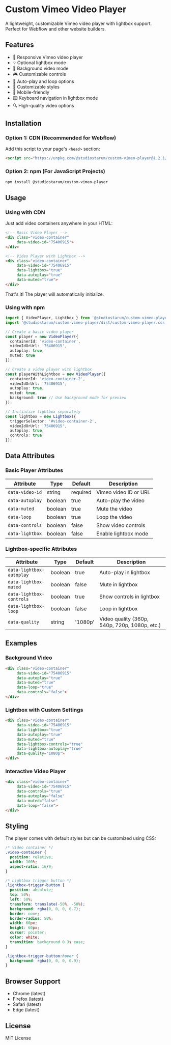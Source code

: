 # Custom Vimeo Video Player

A lightweight, customizable Vimeo video player with lightbox support. Perfect for Webflow and other website builders.

## Features

- 🎥 Responsive Vimeo video player
- 💡 Optional lightbox mode
- 🎯 Background video mode
- 🎮 Customizable controls
- 🔄 Auto-play and loop options
- 🎨 Customizable styles
- 📱 Mobile-friendly
- ⌨️ Keyboard navigation in lightbox mode
- 🔍 High-quality video options

## Installation

### Option 1: CDN (Recommended for Webflow)

Add this script to your page's `<head>` section:

```html
<script src="https://unpkg.com/@studiostarum/custom-vimeo-player@1.2.1/dist/custom-vimeo-player.min.js"></script>
```

### Option 2: npm (For JavaScript Projects)

```bash
npm install @studiostarum/custom-vimeo-player
```

## Usage

### Using with CDN

Just add video containers anywhere in your HTML:

```html
<!-- Basic Video Player -->
<div class="video-container" 
     data-video-id="75406915">
</div>

<!-- Video Player with Lightbox -->
<div class="video-container" 
     data-video-id="75406915"
     data-lightbox="true"
     data-autoplay="true"
     data-muted="true">
</div>
```

That's it! The player will automatically initialize.

### Using with npm

```typescript
import { VideoPlayer, Lightbox } from '@studiostarum/custom-vimeo-player';
import '@studiostarum/custom-vimeo-player/dist/custom-vimeo-player.css';

// Create a basic video player
const player = new VideoPlayer({
  containerId: 'video-container',
  videoIdOrUrl: '75406915',
  autoplay: true,
  muted: true
});

// Create a video player with lightbox
const playerWithLightbox = new VideoPlayer({
  containerId: 'video-container-2',
  videoIdOrUrl: '75406915',
  autoplay: true,
  muted: true,
  background: true // Use background mode for preview
});

// Initialize lightbox separately
const lightbox = new Lightbox({
  triggerSelector: '#video-container-2',
  videoIdOrUrl: '75406915',
  autoplay: true,
  controls: true
});
```

## Data Attributes

### Basic Player Attributes

| Attribute | Type | Default | Description |
|-----------|------|---------|-------------|
| `data-video-id` | string | required | Vimeo video ID or URL |
| `data-autoplay` | boolean | true | Auto-play the video |
| `data-muted` | boolean | true | Mute the video |
| `data-loop` | boolean | true | Loop the video |
| `data-controls` | boolean | false | Show video controls |
| `data-lightbox` | boolean | false | Enable lightbox mode |

### Lightbox-specific Attributes

| Attribute | Type | Default | Description |
|-----------|------|---------|-------------|
| `data-lightbox-autoplay` | boolean | true | Auto-play in lightbox |
| `data-lightbox-muted` | boolean | false | Mute in lightbox |
| `data-lightbox-controls` | boolean | true | Show controls in lightbox |
| `data-lightbox-loop` | boolean | false | Loop in lightbox |
| `data-quality` | string | '1080p' | Video quality (360p, 540p, 720p, 1080p, etc.) |

## Examples

### Background Video

```html
<div class="video-container" 
     data-video-id="75406915"
     data-autoplay="true"
     data-muted="true"
     data-loop="true"
     data-controls="false">
</div>
```

### Lightbox with Custom Settings

```html
<div class="video-container" 
     data-video-id="75406915"
     data-lightbox="true"
     data-autoplay="true"
     data-muted="true"
     data-lightbox-controls="true"
     data-lightbox-autoplay="true"
     data-quality="1080p">
</div>
```

### Interactive Video Player

```html
<div class="video-container" 
     data-video-id="75406915"
     data-controls="true"
     data-autoplay="false"
     data-muted="false"
     data-loop="false">
</div>
```

## Styling

The player comes with default styles but can be customized using CSS:

```css
/* Video container */
.video-container {
  position: relative;
  width: 100%;
  aspect-ratio: 16/9;
}

/* Lightbox trigger button */
.lightbox-trigger-button {
  position: absolute;
  top: 50%;
  left: 50%;
  transform: translate(-50%, -50%);
  background: rgba(0, 0, 0, 0.7);
  border: none;
  border-radius: 50%;
  width: 60px;
  height: 60px;
  cursor: pointer;
  color: white;
  transition: background 0.3s ease;
}

.lightbox-trigger-button:hover {
  background: rgba(0, 0, 0, 0.9);
}
```

## Browser Support

- Chrome (latest)
- Firefox (latest)
- Safari (latest)
- Edge (latest)

## License

MIT License 